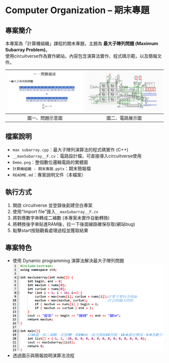 # Computer Organization – 期末專題

## 專案簡介
本專案為「計算機組織」課程的期末專題，主題為 **最大子陣列問題 (Maximum Subarray Problem)**。  
使用circuitverse作為實作網站，內容包含演算法實作、程式碼示範，以及簡報文件。

| ![問題示意圖](../support/CO_Problem.png) | ![電路展示圖](../support/CO_Demo.png) |
|:--:|:--:|
| 圖一、問題示意圖 | 圖二、電路展示圖 |

## 檔案說明
- `max subarray.cpp`：最大子陣列演算法的程式碼實作 (C++)  
- `__maxSubarray__F.cv`：電路設計檔，可直接導入circuitverse使用  
- `Demo.png`：整個數位邏輯電路的實體圖
- `計算機組織 - 期末專題.pptx`：期末簡報檔  
- `README.md`：專案說明文件（本檔案）

## 執行方式
1. 開啟 circuitverse 並登錄後創建空白專案
2. 使用"Import file"匯入`__maxSubarray__F.cv`
3. 將對應數字串轉成二補數 (本專案未實作自動轉換)  
4. 將轉換後字串貼進RAM後，拉一下後面線路確保存取(網站bug)
5. 點擊start按鈕觀看處理過程並獲取結果 

## 專案特色
- 使用 Dynamic programming 演算法解決最大子陣列問題
![C++演算法圖](../support/CO_Algorithm.png)
- 透過圖示與簡報說明演算法流程